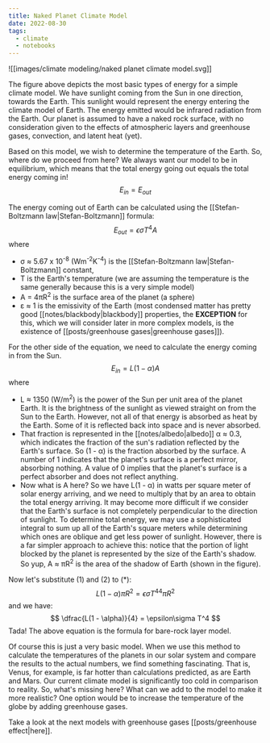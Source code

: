 ```yaml
---
title: Naked Planet Climate Model
date: 2022-08-30
tags:
  - climate
  - notebooks
---
```



![[images/climate modeling/naked planet climate model.svg]]


The figure above depicts the most basic types of energy for a simple climate model. We have sunlight coming from the Sun in one direction, towards the Earth. This sunlight would represent the energy entering the climate model of Earth. The energy emitted would be infrared radiation from the Earth. Our planet is assumed to have a naked rock surface, with no consideration given to the effects of atmospheric layers and greenhouse gases, convection, and latent heat (yet).

Based on this model, we wish to determine the temperature of the Earth. So, where do we proceed from here? We always want our model to be in equilibrium, which means that the total energy going out equals the total energy coming in!
$$
E_{in} = E_{out}
\tag*{(*)}
$$

The energy coming out of Earth can be calculated using the [[Stefan-Boltzmann law|Stefan-Boltzmann]] formula:
$$
E_{out} = \epsilon\sigma T^4A
\tag*{(1)}
$$
where 
- σ ≈ 5.67 x 10<sup>-8</sup> (Wm<sup>-2</sup>K<sup>-4</sup>) is the [[Stefan-Boltzmann law|Stefan-Boltzmann]] constant,
- T is the Earth's temperature (we are assuming the temperature is the same generally because this is a very simple model)
- A = 4πR<sup>2</sup> is the surface area of the planet (a sphere)
- ε ≈ 1 is the emissivity of the Earth (most condensed matter has pretty good [[notes/blackbody|blackbody]] properties, the **EXCEPTION** for this, which we will consider later in more complex models, is the existence of [[posts/greenhouse gases|greenhouse gases]]).  

For the other side of the equation, we need to calculate the energy coming in from the Sun.
$$
E_{in} = L(1 - \alpha)A
\tag*{(2)}
$$
where
- L ≈ 1350 (W/m<sup>2</sup>) is the power of the Sun per unit area of the planet Earth. It is the brightness of the sunlight as viewed straight on from the Sun to the Earth. However, not all of that energy is absorbed as heat by the Earth. Some of it is reflected back into space and is never absorbed.
- That fraction is represented in the [[notes/albedo|albedo]] α ≈ 0.3, which indicates the fraction of the sun's radiation reflected by the Earth's surface. So (1 - α) is the fraction absorbed by the surface. A number of 1 indicates that the planet's surface is a perfect mirror, absorbing nothing. A value of 0 implies that the planet's surface is a perfect absorber and does not reflect anything.
- Now what is A here? So we have L(1 - α) in watts per square meter of solar energy arriving, and we need to multiply that by an area to obtain the total energy arriving. It may become more difficult if we consider that the Earth's surface is not completely perpendicular to the direction of sunlight. To determine total energy, we may use a sophisticated integral to sum up all of the Earth's square meters while determining which ones are oblique and get less power of sunlight. However, there is a far simpler approach to achieve this: notice that the portion of light blocked by the planet is represented by the size of the Earth's shadow. So yup, A ≈ πR<sup>2</sup> is the area of the shadow of Earth (shown in the figure).

Now let's substitute (1) and (2) to ($*$):
$$
L(1 - \alpha)\pi R^2 = \epsilon\sigma T^44\pi R^2
$$
and we have: 
$$
\dfrac{L(1 - \alpha)}{4} = \epsilon\sigma T^4
$$
Tada! The above equation is the formula for bare-rock layer model.

Of course this is just a very basic model. When we use this method to calculate the temperatures of the planets in our solar system and compare the results to the actual numbers, we find something fascinating. That is, Venus, for example, is far hotter than calculations predicted, as are Earth and Mars. Our current climate model is significantly too cold in comparison to reality. So, what's missing here? What can we add to the model to make it more realistic? One option would be to increase the temperature of the globe by adding greenhouse gases.

Take a look at the next models with greenhouse gases [[posts/greenhouse effect|here]].

